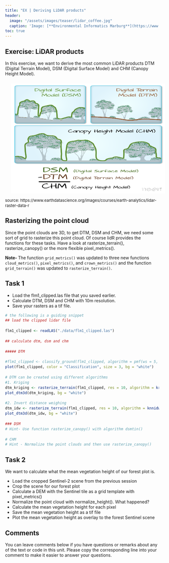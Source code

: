 ```yaml
---
title: "EX | Deriving LiDAR products"
header:
  image: "/assets/images/teaser/lidar_coffee.jpg"
  caption: 'Image: [**Environmental Informatics Marburg**](https://www.uni-marburg.de/en/fb19/disciplines/physisch/environmentalinformatics){:target="_blank"}'
toc: true
---
```


## Exercise: LiDAR products 

In this exercise, we want to derive the most common LiDAR products DTM (Digital Terrain Model), DSM (Digital Surface Model) and CHM (Canopy Height Model).

<img src="lidarTree-height.png" width="1104" height="359" align="centre" vspace="10" hspace="20">
<font size="-1">source: https://www.earthdatascience.org/images/courses/earth-analytics/lidar-raster-data-r</font>

## Rasterizing the point cloud

Since the point clouds are 3D, to get DTM, DSM and CHM, we need some sort of grid to rasterize this point cloud.
Of course lidR provides the functions for these tasks. Have a look at rasterize_terrain(), rasterize_canopy() or the more flexible pixel_metrics().

<b> Note- </b> The function `grid_metrics()` was updated to three new functions `cloud_metrics()`, `pixel_metrics()`, and `crown_metrics()` and the function `grid_terrain()` was updated to `rasterize_terrain()`. 

## Task 1
* Load the flm1_clipped.las file that you saved earlier.
* Calculate DTM, DSM and CHM with 10m resolution.
* Save your rasters as a tif file. 

```r
# the following is a guiding snippet 
## load the clipped lidar file

flm1_clipped <- readLAS("./data/flm1_clipped.las")

## calculate dtm, dsm and chm

##### DTM

#flm1_clipped <- classify_ground(flm1_clipped, algorithm = pmf(ws = 5, th = 3)) #step to classify ground points based on Progressive Morphological Filter
plot(flm1_clipped, color = "Classification", size = 3, bg = "white") 

# DTM can be created using different algorithms
#1. Kriging
dtm_kriging <- rasterize_terrain(flm1_clipped, res = 10, algorithm = kriging(k = 40))
plot_dtm3d(dtm_kriging, bg = "white") 

#2. Invert distance weighing
dtm_idw <- rasterize_terrain(flm1_clipped, res = 10, algorithm = knnidw(k = 10L, p = 2))
plot_dtm3d(dtm_idw, bg = "white") 

### DSM 
# Hint- Use function rasterize_canopy() with algorithm dsmtin()

# CHM
# Hint - Normalize the point clouds and then use rasterize_canopy()

```

## Task 2 

We want to calculate what the mean vegetation height of our forest plot is.

* Load the cropped Sentinel-2 scene from the previous session
* Crop the scene for our forest plot
* Calculate a DEM with the Sentinel tile as a grid template with pixel_metrics()
* Normalize the point cloud with normalize_height(). What happened?
* Calculate the mean vegetation height for each pixel
* Save the mean vegetation height as a tif file
* Plot the mean vegetation height as overlay to the forest Sentinel scene


## Comments 

You can leave comments below if you have questions or remarks about any of the text or code in this unit. Please copy the corresponding line into your comment to make it easier to answer your questions.

<script src="https://utteranc.es/client.js" 
        repo="GeoMOER/moer-mpg-upscaling"
        issue-term="moer_mpg_upscaling_unit04_task2" 
        theme="github-light" 
        crossorigin="anonymous" 
        async> 
</script> 





